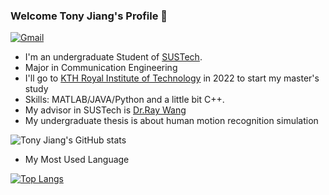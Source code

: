 ### Welcome Tony Jiang's Profile 👋
[![Gmail](https://img.shields.io/badge/-Gmail-c14438?style=flat&logo=Gmail&logoColor=white&link=mailto:11811003@mail.sustech.edu.cn)](mailto:11811003@mail.sustech.edu.cn)
- I'm an undergraduate Student of [SUSTech](https://www.sustech.edu.cn/).
- Major in Communication Engineering
- I'll go to [KTH Royal Institute of Technology](https://www.kth.se/en) in 2022 to start my master's study 
- Skills: MATLAB/JAVA/Python and a little bit C++.
- My advisor in SUSTech is [Dr.Ray Wang](https://eee.sustech.edu.cn/p/wangrui/)
- My undergraduate thesis is about human motion recognition simulation

![Tony Jiang's GitHub stats](https://github-readme-stats.vercel.app/api?username=mythflipped&show_icons=true&theme=gruvbox)

- My Most Used Language

[![Top Langs](https://github-readme-stats.vercel.app/api/top-langs/?username=mythflipped&layout=compact)](https://github.com/mythflipped/github-readme-stats)
